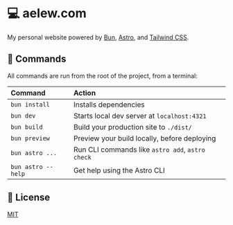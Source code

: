 # 💻 aelew.com

My personal website powered by [Bun](https://bun.sh), [Astro](https://astro.build), and [Tailwind CSS](https://tailwindcss.com).

## 🧞 Commands

All commands are run from the root of the project, from a terminal:

| Command            | Action                                           |
| :----------------- | :----------------------------------------------- |
| `bun install`      | Installs dependencies                            |
| `bun dev`          | Starts local dev server at `localhost:4321`      |
| `bun build`        | Build your production site to `./dist/`          |
| `bun preview`      | Preview your build locally, before deploying     |
| `bun astro ...`    | Run CLI commands like `astro add`, `astro check` |
| `bun astro --help` | Get help using the Astro CLI                     |

## 🧾 License

[MIT](https://choosealicense.com/licenses/mit/)
